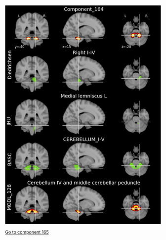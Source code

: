 


![164](preliminary/164.jpg "Component 164")

[Go to component 165](https://parietal-inria.github.io/MODL_atlas/512/165 "Component 165")